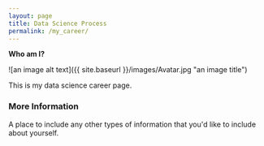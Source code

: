 ```yaml
---
layout: page
title: Data Science Process
permalink: /my_career/
---
```


**Who am I?**

![an image alt text]({{ site.baseurl }}/images/Avatar.jpg "an image title")

This is my data science career page.

### More Information

A place to include any other types of information that you'd like to include about yourself.
